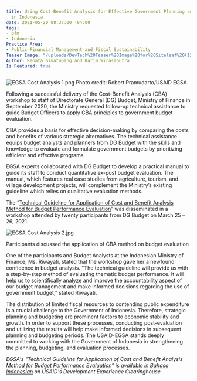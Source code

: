 ```yaml
---
title: Using Cost-Benefit Analysis for Effective Government Planning and Budgeting
  in Indonesia
date: 2021-05-20 08:37:00 -04:00
tags:
- pfm
- Indonesia
Practice Area:
- Public Financial Management and Fiscal Sustainability
Teaser Image: "/uploads/DevTech%20Teaser%20Image%20for%20Siteleaf%20(12).png"
Author: Renata Simatupang and Karim Wirasaputra
Is Featured: true
---
```


![EGSA Cost Analysis 1.png](/uploads/EGSA%20Cost%20Analysis%201.png)
Photo credit: Robert Pramudarto/USAID EGSA

Following a successful delivery of the Cost-Benefit Analysis (CBA) workshop to staff of Directorate General (DG) Budget, Ministry of Finance in September 2020, the Ministry requested follow-up technical assistance to guide Budget Officers to apply CBA principles to government budget evaluation.

CBA provides a basis for effective decision-making by comparing the costs and benefits of various strategic alternatives. The technical assistance equips budget analysts and planners from DG Budget with the skills and knowledge to evaluate and formulate government budgets by prioritizing efficient and effective programs.

EGSA experts collaborated with DG Budget to develop a practical manual to guide its staff to conduct quantitative ex-post budget evaluation. The manual, which features real case studies from agriculture, tourism, and village development projects, will complement the Ministry’s existing guideline which relies on qualitative evaluation methods.

The “[Technical Guideline for Application of Cost and Benefit Analysis Method for Budget Performance Evaluation](https://pdf.usaid.gov/pdf_docs/PA00Z79K.pdf)” was disseminated in a workshop attended by twenty participants from DG Budget on March 25 – 26, 2021.

![EGSA Cost Analysis 2.jpg](/uploads/EGSA%20Cost%20Analysis%202.jpg)

Participants discussed the application of CBA method on budget evaluation

One of the participants and Budget Analysts at the Indonesian Ministry of Finance, Ms. Riwayati, stated that the workshop gave her a newfound confidence in budget analysis. "The technical guideline will provide us with a step-by-step method of evaluating thematic budget performance. It will help us to scientifically analyze and improve the accountability aspect of our budget management and make informed decisions regarding the use of government budget,” stated Riwayati.

The distribution of limited fiscal resources to contending public expenditure is a crucial challenge to the Government of Indonesia. Therefore, strategic planning and budgeting are prominent factors to economic stability and growth. In order to support these processes, conducting post-evaluation and utilizing the results will help make informed decisions in subsequent planning and budgeting periods. The USAID-EGSA stands deeply committed to working with the Government of Indonesia in strengthening the planning, budgeting, and evaluation processes.

*EGSA's "Technical Guideline for Application of Cost and Benefit Analysis Method for Budget Performance Evaluation” is available in [Bahasa Indonesian](https://pdf.usaid.gov/pdf_docs/PA00Z79K.pdf) on USAID's Development Experience Clearinghouse.*